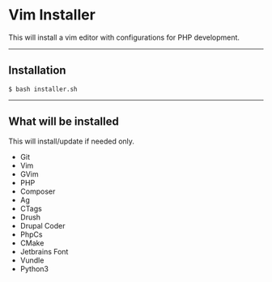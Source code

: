 # Vim Installer

This will install a vim editor with configurations for PHP development.
 
---

## Installation

```shell
$ bash installer.sh
```
---

## What will be installed

This will install/update if needed only.

- Git
- Vim
- GVim
- PHP
- Composer
- Ag
- CTags
- Drush
- Drupal Coder
- PhpCs
- CMake
- Jetbrains Font
- Vundle
- Python3
 
